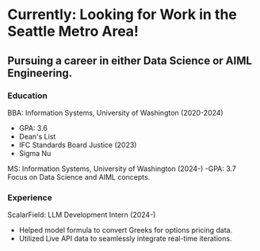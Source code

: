 # Currently: Looking for Work in the Seattle Metro Area!

## Pursuing a career in either Data Science or AIML Engineering. 

### Education

BBA: Information Systems, University of Washington (2020-2024)
- GPA: 3.6
- Dean's List
- IFC Standards Board Justice (2023)
- Sigma Nu

MS: Information Systems, University of Washington (2024-)
-GPA: 3.7
Focus on Data Science and AIML concepts.

### Experience
ScalarField: LLM Development Intern (2024-)
- Helped model formula to convert Greeks for options pricing data.
- Utilized Live API data to seamlessly integrate real-time iterations.
